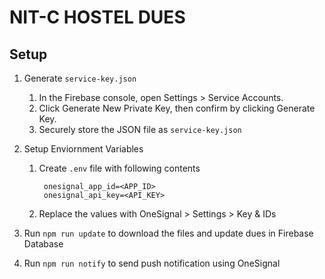 # NIT-C HOSTEL DUES

## Setup
1. Generate `service-key.json`
    1. In the Firebase console, open Settings > Service Accounts.
    2. Click Generate New Private Key, then confirm by clicking Generate Key.
    3. Securely store the JSON file as `service-key.json`
2. Setup Enviornment Variables
    1. Create `.env` file with following contents
                
            onesignal_app_id=<APP_ID>
            onesignal_api_key=<API_KEY>
            
    2. Replace the values with OneSignal > Settings > Key & IDs

3. Run `npm run update` to download the files and update dues in Firebase Database
4. Run `npm run notify` to send push notification using OneSignal